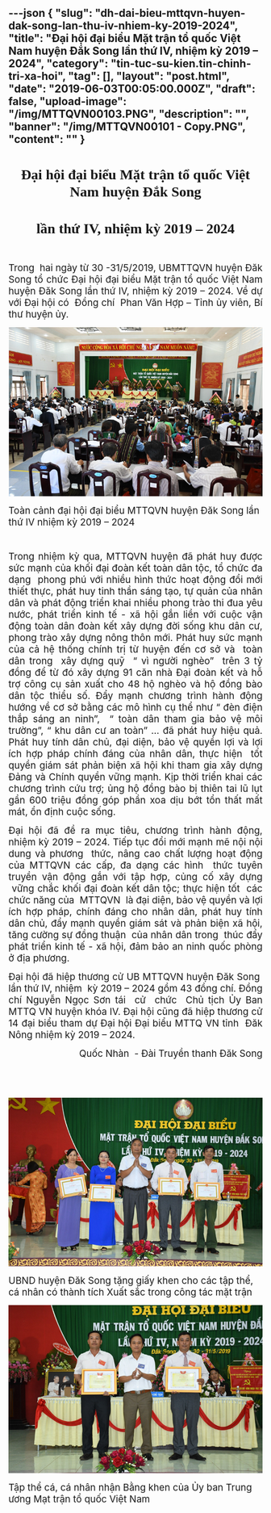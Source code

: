 ---json
{
    "slug": "dh-dai-bieu-mttqvn-huyen-dak-song-lan-thu-iv-nhiem-ky-2019-2024",
    "title": "Đại hội đại biểu Mặt trận tổ quốc Việt Nam huyện Đắk Song  lần thứ IV, nhiệm kỳ 2019 – 2024",
    "category": "tin-tuc-su-kien.tin-chinh-tri-xa-hoi",
    "tag": [],
    "layout": "post.html",
    "date": "2019-06-03T00:05:00.000Z",
    "draft": false,
    "upload-image": "/img/MTTQVN00103.PNG",
    "description": "",
    "banner": "/img/MTTQVN00101 - Copy.PNG",
    "__content__": ""
}
---
<h1 style="text-align:center"><span style="font-family:&quot;Times New Roman&quot;,&quot;serif&quot;">Đại hội đại biểu Mặt trận tổ quốc Việt Nam huyện Đắk Song</span></h1>

<h1 style="text-align:center"><span style="font-family:&quot;Times New Roman&quot;,&quot;serif&quot;">lần thứ IV, nhiệm kỳ 2019 &ndash; 2024</span></h1>

<p>&nbsp;</p>

<p style="text-align:justify"><span style="font-size:14.0pt">Trong &nbsp;hai ng&agrave;y từ 30 -31/5/2019, UBMTTQVN huyện Đăk Song tổ chức Đại hội đại biểu Mặt trận tổ quốc Việt Nam huyện Đăk Song lần thứ IV, nhiệm kỳ 2019 &ndash; 2024.&nbsp;Về dự với Đại hội c&oacute; &nbsp;Đồng ch&iacute;&nbsp; Phan Văn Hợp &ndash; Tỉnh ủy vi&ecirc;n, B&iacute; thư huyện ủy.</span></p>

<p style="text-align:justify"><img alt="" src="/img/MTTQVN00101.PNG" /></p>

<p><span style="font-size:14.0pt">To&agrave;n cảnh đại hội đại biểu MTTQVN huyện Đăk Song lần thứ IV nhiệm kỳ 2019 &ndash; 2024</span></p>

<p style="text-align:justify">&nbsp;</p>

<p style="text-align:justify"><span style="font-size:14.0pt">Trong nhiệm kỳ qua, MTTQVN huyện đ&atilde; ph&aacute;t huy được sức mạnh của khối đại đo&agrave;n kết to&agrave;n d&acirc;n tộc, tổ chức đa dạng &nbsp;phong ph&uacute; với nhiều h&igrave;nh thức hoạt động đổi mới thiết thực, ph&aacute;t huy tinh thần s&aacute;ng tạo, tự quản của nh&acirc;n d&acirc;n v&agrave; ph&aacute;t động triển khai nhiều phong tr&agrave;o thi đua y&ecirc;u nước, ph&aacute;t triển kinh tế - x&atilde; hội gắn liền với cuộc vận động to&agrave;n d&acirc;n đo&agrave;n kết x&acirc;y dựng đời sống khu d&acirc;n cư, phong tr&agrave;o x&acirc;y dựng n&ocirc;ng th&ocirc;n mới. Ph&aacute;t huy sức mạnh của cả hệ thống ch&iacute;nh trị từ huyện đến cơ sở v&agrave;&nbsp; to&agrave;n d&acirc;n trong &nbsp;x&acirc;y dựng quỹ&nbsp; &ldquo; v&igrave; người ngh&egrave;o&rdquo;&nbsp; tr&ecirc;n 3 tỷ đồng để từ đ&oacute; x&acirc;y dựng 91 căn nh&agrave; Đại đo&agrave;n kết v&agrave; hỗ trợ c&ocirc;ng cụ sản xuất cho 48 hộ ngh&egrave;o v&agrave; hộ đồng b&agrave;o d&acirc;n tộc thiểu số. Đẩy mạnh chương tr&igrave;nh h&agrave;nh động hướng về cơ sở bằng c&aacute;c m&ocirc; h&igrave;nh cụ thể như &ldquo; đ&egrave;n điện thắp s&aacute;ng an ninh&rdquo;,&nbsp; &ldquo; to&agrave;n d&acirc;n tham gia bảo vệ m&ocirc;i trường&rdquo;, &ldquo; khu d&acirc;n cư an to&agrave;n&rdquo; &hellip; đ&atilde; ph&aacute;t huy hiệu quả. Ph&aacute;t huy t&iacute;nh d&acirc;n chủ, đại diện, bảo vệ quyền lợi v&agrave; lợi &iacute;ch hợp ph&aacute;p ch&iacute;nh đ&aacute;ng của nh&acirc;n d&acirc;n, thực hiện&nbsp; tốt quyền gi&aacute;m s&aacute;t phản biện x&atilde; hội khi tham gia x&acirc;y dựng Đảng v&agrave; Ch&iacute;nh quyền vững mạnh. Kịp thời triển khai c&aacute;c chương tr&igrave;nh cứu trợ; ủng hộ đồng b&agrave;o bị thi&ecirc;n tai lũ lụt gần 600 triệu đồng g&oacute;p phần xoa dịu bớt tổn thất mất m&aacute;t, ổn định cuộc sống. </span></p>

<p style="text-align:justify"><span style="font-size:14.0pt">Đại hội đ&atilde; đề ra mục ti&ecirc;u, chương tr&igrave;nh h&agrave;nh động, nhiệm kỳ 2019 &ndash; 2024. Tiếp tục đổi mới mạnh mẽ nội nội dung v&agrave; phương&nbsp; thức, n&acirc;ng cao chất lượng hoạt động của MTTQVN c&aacute;c cấp, đa dạng c&aacute;c h&igrave;nh&nbsp; thức tuy&ecirc;n truyền vận động gắn với tập hợp, củng cố x&acirc;y dựng &nbsp;vững chắc khối đại đo&agrave;n kết d&acirc;n tộc; thực hiện tốt &nbsp;c&aacute;c chức năng của &nbsp;MTTQVN&nbsp; l&agrave; đại diện, bảo vệ quyền v&agrave; lợi &iacute;ch hợp ph&aacute;p, ch&iacute;nh đ&aacute;ng cho nh&acirc;n d&acirc;n, ph&aacute;t huy t&iacute;nh d&acirc;n chủ, đẩy mạnh quyền gi&aacute;m s&aacute;t v&agrave; phản biện x&atilde; hội, tăng cường sự đồng thuận&nbsp; của nh&acirc;n d&acirc;n trong &nbsp;th&uacute;c đẩy ph&aacute;t triển kinh tế - x&atilde; hội, đảm bảo an ninh quốc ph&ograve;ng ở địa phương.</span></p>

<p style="text-align:justify"><span style="font-size:14.0pt">Đại hội đ&atilde; hiệp thương cử UB MTTQVN huyện Đăk Song&nbsp; lần thứ IV, nhiệm &nbsp;kỳ 2019 &ndash; 2024 gồm 43 đồng ch&iacute;. Đồng ch&iacute; Nguyễn Ngọc Sơn t&aacute;i &nbsp;cử&nbsp; chức &nbsp;Chủ tịch Ủy Ban MTTQ VN huyện kh&oacute;a IV. Đại hội cũng đ&atilde; hiệp thương cử 14 đại biểu tham dự Đại hội Đại biểu MTTQ VN tỉnh&nbsp; Đăk N&ocirc;ng nhiệm kỳ 2019 &ndash; 2024. </span></p>

<p style="text-align:right"><span style="font-size:14.0pt">Quốc Nh&agrave;n&nbsp; - Đ&agrave;i Truyền thanh Đăk Song</span></p>

<p style="text-align:right">&nbsp;</p>

<p style="text-align:right">&nbsp;</p>

<p><img alt="" src="/img/MTTQVN00102.PNG" /></p>

<p><span style="font-size:14.0pt">UBND huyện Đăk Song tặng giấy khen cho c&aacute;c tập thể, c&aacute; nh&acirc;n c&oacute; th&agrave;nh t&iacute;ch Xuất sắc trong c&ocirc;ng t&aacute;c mặt trận</span></p>

<p><img alt="" src="/img/MTTQVN00103.PNG" /></p>

<p><span style="font-size:14.0pt">Tập thể c&aacute;, c&aacute; nh&acirc;n nhận Bằng khen của Ủy ban Trung ương Mạt trận tổ quốc Việt Nam</span></p>
